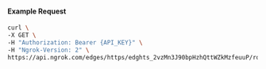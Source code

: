 <!-- Code generated for API Clients. DO NOT EDIT. -->
#### Example Request
```bash
curl \
-X GET \
-H "Authorization: Bearer {API_KEY}" \
-H "Ngrok-Version: 2" \
https://api.ngrok.com/edges/https/edghts_2vzMn3J90bpHzhQttWZkMzfeuuP/routes/edghtsrt_2vzMn3Ktb7IRzlcy6SIfk2HS1lO/ip_restriction
